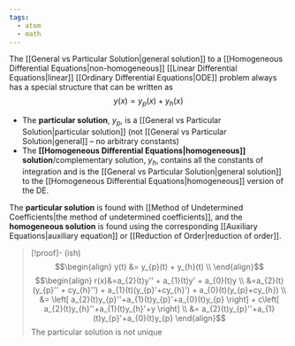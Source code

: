 ```yaml
---
tags:
  - atom
  - math
---
```

The [[General vs Particular Solution|general solution]] to a [[Homogeneous Differential Equations|non-homogeneous]] [[Linear Differential Equations|linear]] [[Ordinary Differential Equations|ODE]] problem always has a special structure that can be written as
$$y(x) = y_p(x) + y_h(x)$$
- The **particular solution**, $y_p$, is a [[General vs Particular Solution|particular solution]] (not [[General vs Particular Solution|general]] – no arbitrary constants) 
- The **[[Homogeneous Differential Equations|homogeneous]] solution**/complementary solution, $y_h$, contains all the constants of integration and is the [[General vs Particular Solution|general solution]] to the [[Homogeneous Differential Equations|homogeneous]] version of the DE.

The **particular solution** is found with [[Method of Undetermined Coefficients|the method of undetermined coefficients]], and the **homogeneous solution** is found using the corresponding [[Auxiliary Equations|auxiliary equation]] or [[Reduction of Order|reduction of order]].

> [!proof]- (ish)
> $$\begin{align}
> 	y(t) &= y_{p}(t) + y_{h}(t) \\
> \end{align}$$
> $$\begin{align}
> 	r(x)&=a_{2}(t)y'' + a_{1}(t)y' + a_{0}(t)y \\
> 	&=a_{2}(t)(y_{p}'' + cy_{h}'') + a_{1}(t)(y_{p}'+cy_{h}') + a_{0}(t)(y_{p}+cy_{h}) \\
> 	&= \left[ a_{2}(t)y_{p}''+a_{1}(t)y_{p}'+a_{0}(t)y_{p} \right]  + c\left[ a_{2}(t)y_{h}''+a_{1}(t)y_{h}'+y \right]  \\
> 	&= a_{2}(t)y_{p}''+a_{1}(t)y_{p}'+a_{0}(t)y_{p} 
> \end{align}$$
> The particular solution is not unique